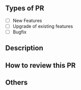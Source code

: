 ## Types of PR

- [ ] New Features
- [ ] Upgrade of existing features
- [ ] Bugfix

## Description

## How to review this PR

## Others